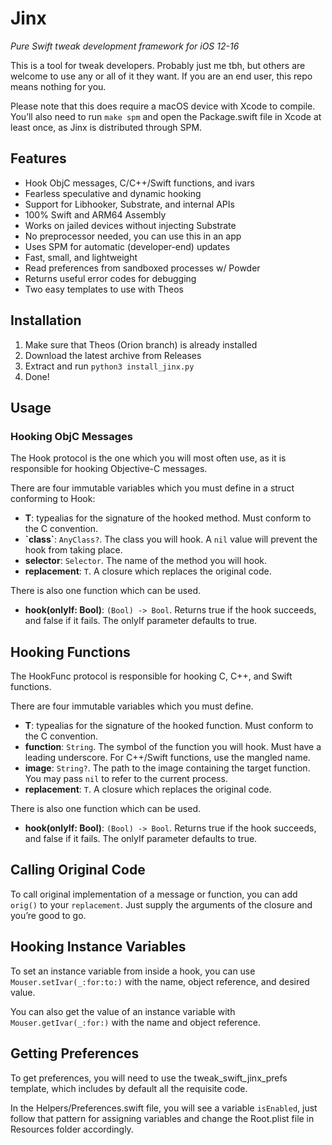 # Jinx
*Pure Swift tweak development framework for iOS 12-16*

This is a tool for tweak developers. Probably just me tbh, but others are welcome to use any or all of it they want. If you are an end user, this repo means nothing for you.

Please note that this does require a macOS device with Xcode to compile. You’ll also need to run `make spm` and open the Package.swift file in Xcode at least once, as Jinx is distributed through SPM.

## Features
- Hook ObjC messages, C/C++/Swift functions, and ivars
- Fearless speculative and dynamic hooking
- Support for Libhooker, Substrate, and internal APIs
- 100% Swift and ARM64 Assembly
- Works on jailed devices without injecting Substrate
- No preprocessor needed, you can use this in an app
- Uses SPM for automatic (developer-end) updates
- Fast, small, and lightweight
- Read preferences from sandboxed processes w/ Powder
- Returns useful error codes for debugging
- Two easy templates to use with Theos

## Installation
1. Make sure that Theos (Orion branch) is already installed
2. Download the latest archive from Releases
3. Extract and run `python3 install_jinx.py`
4. Done!

## Usage
### Hooking ObjC Messages
The Hook protocol is the one which you will most often use, as it is responsible for hooking Objective-C messages.

There are four immutable variables which you must define in a struct conforming to Hook:

- **T**: typealias for the signature of the hooked method. Must conform to the C convention.
- **\`class\`**: `AnyClass?`. The class you will hook. A `nil` value will prevent the hook from taking place.
- **selector**: `Selector`. The name of the method you will hook.
- **replacement**: `T`. A closure which replaces the original code.

There is also one function which can be used.

- **hook(onlyIf: Bool)**: `(Bool) -> Bool`. Returns true if the hook succeeds, and false if it fails. The onlyIf parameter defaults to true.

## Hooking Functions
The HookFunc protocol is responsible for hooking C, C++, and Swift functions.

There are four immutable variables which you must define.

- **T**: typealias for the signature of the hooked function. Must conform to the C convention.
- **function**: `String`. The symbol of the function you will hook. Must have a leading underscore. For C++/Swift functions, use the mangled name.
- **image**: `String?`. The path to the image containing the target function. You may pass `nil` to refer to the current process.
- **replacement**: `T`. A closure which replaces the original code.

There is also one function which can be used.

- **hook(onlyIf: Bool)**: `(Bool) -> Bool`. Returns true if the hook succeeds, and false if it fails. The onlyIf parameter defaults to true.

## Calling Original Code
To call original implementation of a message or function, you can add `orig()` to your `replacement`. Just supply the arguments of the closure and you’re good to go.

## Hooking Instance Variables
To set an instance variable from inside a hook, you can use `Mouser.setIvar(_:for:to:)` with the name, object reference, and desired value.

You can also get the value of an instance variable with `Mouser.getIvar(_:for:)` with the name and object reference.

## Getting Preferences
To get preferences, you will need to use the tweak\_swift\_jinx\_prefs template, which includes by default all the requisite code. 

In the Helpers/Preferences.swift file, you will see a variable `isEnabled`, just follow that pattern for assigning variables and change the Root.plist file in Resources folder accordingly.